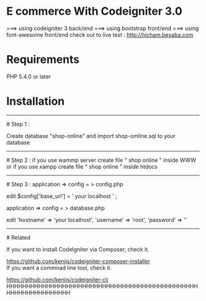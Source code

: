 # E commerce With Codeigniter 3.0

 ===>          using codeigniter 3 back/end
 ===>          using bootstrap front/end
 ===>          using font-awesome front/end
 check out to live test : http://hicham.besaba.com
# Requirements
PHP 5.4.0 or later
# Installation
<hr>
# Step 1 :

Create database "shop-online" and  import shop-omline.sql to your database
<hr>
# Step 2 :
if you use wammp server create file " shop online "  inside WWW 
or if you use xampp create file " shop online " inside htdocs 
<hr>
# Step 3 :
application => config = > config.php

edit  $config['base_url'] = ' your localhost ' ;

application => config = > database.php

edit          'hostname' => 'your localhost',
              'username' => 'root',
	'password' => ''
<hr>
# Related

If you want to install CodeIgniter via Composer, check it.</br>

https://github.com/kenjis/codeigniter-composer-installer</br>
If you want a commnad line tool, check it.</br>

https://github.com/kenjis/codeigniter-cli
HHHHHHHHHHHHHHHHHHHHHHHHHHHHHHHHHHHHHHHHHHHHHHHHHHHHHHHHHHHHHHHH